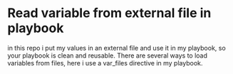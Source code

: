 # Read variable from external file in playbook
in this repo i put my values in an external file and use it in my playbook,
so your playbook is clean and reusable.
There are several ways to load variables from files, here i use a var_files directive in my playbook.
